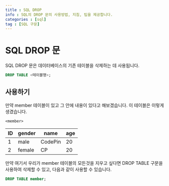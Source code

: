 ```yaml
---
title : SQL DROP
info : SQL의 DROP 문의 사용방법, 지침, 팁을 제공합니다.
categories : [sql]
tag : [SQL 구문]
---
```


# SQL DROP 문
SQL DROP 문은 데이터베이스의 기존 테이블을 삭제하는 데 사용됩니다.

```sql
DROP TABLE <테이블명>;
```

## 사용하기
만약 member 테이블이 있고 그 안에 내용이 있다고 해보겠습니다.
이 테이블은 이렇게 생겼습니다.

`<member>`

|ID|gender|name|age|
|---|---|---|---|
|1|male|CodePin|20|
|2|female|CP|20|

만약 여기서 우리가 member 테이블의 모든것을 지우고 싶다면 DROP TABLE 구문을 사용하여 삭제할 수 있고, 다음과 같이 사용할 수 있습니다.

```sql
DROP TABLE member;
```